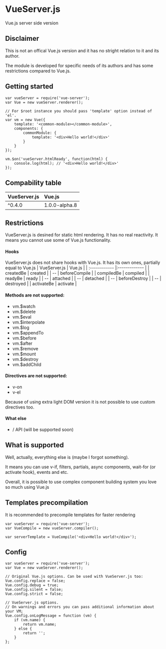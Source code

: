 # VueServer.js
Vue.js server side version

## Disclaimer
This is not an offical Vue.js version and it has no stright relation to it and its author.

The module is developed for specific needs of its authors and has some restrictions compared to Vue.js.

## Getting started

```
var vueServer = require('vue-server');
var Vue = new vueServer.renderer();

// For $root instance you should pass 'template' option instead of 'el'.
var vm = new Vue({
    template: '<common-module></common-module>',
    components: {
        commonModule: {
            template: '<div>Hello world!</div>'
        }
    }
});

vm.$on('vueServer.htmlReady', function(html) {
    console.log(html); // '<div>Hello world!</div>'
});
```

## Compability table
| VueServer.js  | Vue.js        |
| :------------ |:------------- |
| ^0.4.0        | 1.0.0-alpha.8 |

## Restrictions
VueServer.js is desined for static html rendering. It has no real reactivity.
It means you cannot use some of Vue.js functionality.

#### Hooks
VueServer.js does not share hooks with Vue.js. It has its own ones, partially equal to Vue.js
| VueServer.js  | Vue.js        |
| :------------ |:------------- |
| createdBe     | created       |
| --            | beforeCompile |
| compiledBe    | compiled      |
| readyBe       | ready         |
| --            | attached      |
| --            | detached      |
| --            | beforeDestroy |
| --            | destroyed     |
| activateBe    | activate      |

#### Methods are not supported:
* vm.$watch
* vm.$delete
* vm.$eval
* vm.$interpolate
* vm.$log
* vm.$appendTo
* vm.$before
* vm.$after
* vm.$remove
* vm.$mount
* vm.$destroy
* vm.$addChild

#### Directives are not supported:
* v-on
* v-el

Because of using extra light DOM version it is not possible to use custom directives too.

#### What else
* <content>/<slot> API (will be supported soon)

## What is supported
Well, actually, everything else is (maybe I forgot something).

It means you can use v-if, filters, partials, async components, wait-for (or activate hook), events and etc.

Overall, it is possible to use complex component building system you love so much using Vue.js


## Templates precompilation
It is recommended to precompile templates for faster rendering

```
var vueServer = require('vue-server');
var VueCompile = new vueServer.compiler();

var serverTemplate = VueCompile('<div>Hello world!</div>');
```


## Config
```
var vueServer = require('vue-server');
var Vue = new vueServer.renderer();

// Original Vue.js options. Can be used with VueServer.js too:
Vue.config.replace = false;
Vue.config.debug = true;
Vue.config.silent = false;
Vue.config.strict = false;

// VueServer.js options.
// On warnings and errors you can pass additional information about your VM;
Vue.config.onLogMessage = function (vm) {
    if (vm.name) {
        return vm.name;
    } else {
        return '';
    }
};
```